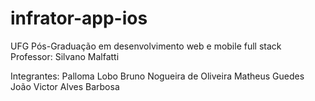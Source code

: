 # infrator-app-ios

UFG Pós-Graduação em desenvolvimento web e mobile full stack
Professor: Silvano Malfatti

Integrantes:
Palloma Lobo
Bruno Nogueira de Oliveira
Matheus Guedes
João Victor Alves Barbosa
